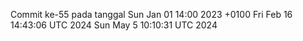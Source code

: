 Commit ke-55 pada tanggal Sun Jan 01 14:00 2023 +0100
Fri Feb 16 14:43:06 UTC 2024
Sun May  5 10:10:31 UTC 2024
